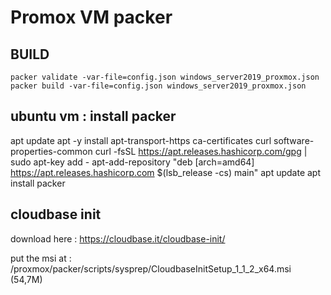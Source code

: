 # Promox VM packer

## BUILD
```
packer validate -var-file=config.json windows_server2019_proxmox.json
packer build -var-file=config.json windows_server2019_proxmox.json
```


## ubuntu vm : install packer
apt update
apt -y install apt-transport-https ca-certificates curl software-properties-common
curl -fsSL https://apt.releases.hashicorp.com/gpg | sudo apt-key add -
apt-add-repository "deb [arch=amd64] https://apt.releases.hashicorp.com $(lsb_release -cs) main"
apt update
apt install packer

## cloudbase init 
download here : https://cloudbase.it/cloudbase-init/

put the msi at : /proxmox/packer/scripts/sysprep/CloudbaseInitSetup_1_1_2_x64.msi (54,7M)